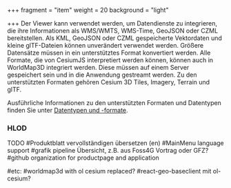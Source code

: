 +++
fragment = "item"
weight = 20
background = "light"

+++
Der Viewer kann verwendet werden, um Datendienste zu integrieren, die ihre Informationen als WMS/WMTS, WMS-Time, GeoJSON oder CZML bereitstellen. Als KML, GeoJSON oder CZML gespeicherte Vektordaten und kleine glTF-Dateien können unverändert verwendet werden. Größere Datensätze müssen in ein unterstütztes Format konvertiert werden. Alle Formate, die von CesiumJS interpretiert werden können, können auch in WorldMap3D integriert werden. Diese müssen auf einem Server gespeichert sein und in die Anwendung gestreamt werden. Zu den unterstützten Formaten gehören Cesium 3D Tiles, Imagery, Terrain und glTF.

Ausführliche Informationen zu den unterstützten Formaten und Datentypen finden Sie unter [Datentypen und -formate](https://cesium.com/learn/3d-tiling/tiler-data-formats/).

### HLOD

TODO
#Produktblatt vervollständigen übersetzen (en)
#MainMenu language support
#grafik pipeline Übersicht, z.B. aus Foss4G Vortrag oder GFZ?
#github organization for productpage and application

#etc:
#worldmap3d with ol cesium replaced?
#react-geo-baseclient mit ol-cesium?

